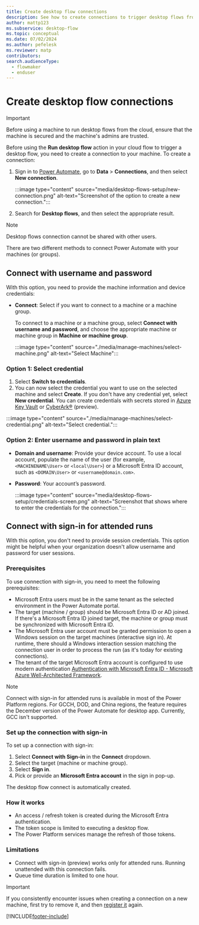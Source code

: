 ```yaml
---
title: Create desktop flow connections
description: See how to create connections to trigger desktop flows from cloud flows.
author: mattp123
ms.subservice: desktop-flow
ms.topic: conceptual
ms.date: 07/02/2024
ms.author: pefelesk
ms.reviewer: matp
contributors:
search.audienceType: 
  - flowmaker
  - enduser
---
```


# Create desktop flow connections

> [!IMPORTANT]
> Before using a machine to run desktop flows from the cloud, ensure that the machine is secured and the machine's admins are trusted.

Before using the **Run desktop flow** action in your cloud flow to trigger a desktop flow, you need to create a connection to your machine. To create a connection:

1. Sign in to [Power Automate](https://make.powerautomate.com), go to **Data** > **Connections**,  and then select **New connection**.

    :::image type="content" source="media/desktop-flows-setup/new-connection.png" alt-text="Screenshot of the option to create a new connection.":::

1. Search for **Desktop flows**, and then select the appropriate result.

> [!NOTE]
> Desktop flows connection cannot be shared with other users.

There are two different methods to connect Power Automate with your machines (or groups).

## Connect with username and password

With this option, you need to provide the machine information and device credentials:

- **Connect**: Select if you want to connect to a machine or a machine group.

    To connect to a machine or a machine group, select **Connect with username and password**, and choose the appropriate machine or machine group in  **Machine or machine group**.

    :::image type="content" source="./media/manage-machines/select-machine.png" alt-text="Select Machine":::

### Option 1: Select credential

1. Select **Switch to credentials**.
1. You can now select the credential you want to use on the selected machine and select **Create**. If you don't have any credential yet, select **New credential**. You can create credentials with secrets stored in [Azure Key Vault](create-azurekeyvault-credential.md) or [CyberArk®](create-cyberark-credential.md) (preview).

:::image type="content" source="./media/manage-machines/select-credential.png" alt-text="Select credential.":::

### Option 2: Enter username and password in plain text

- **Domain and username**: Provide your device account. To use a local account, populate the name of the user (for example, `<MACHINENAME\User>` or `<local\User>`) or a Microsoft Entra ID account, such as `<DOMAIN\User>` or `<username@domain.com>`.

- **Password**: Your account’s password.

  :::image type="content" source="media/desktop-flows-setup/credentials-screen.png" alt-text="Screenshot that shows where to enter the credentials for the connection.":::

## Connect with sign-in for attended runs

With this option, you don't need to provide session credentials. This option might be helpful when your organization doesn't allow username and password for user sessions.

### Prerequisites

To use connection with sign-in, you need to meet the following prerequisites:

- Microsoft Entra users must be in the same tenant as the selected environment in the Power Automate portal.
- The target (machine / group) should be Microsoft Entra ID or AD joined. If there's a Microsoft Entra ID joined target, the machine or group must be synchronized with Microsoft Entra ID.
- The Microsoft Entra user account must be granted permission to open a Windows session on the target machines (interactive sign in). At runtime, there should a Windows interaction session matching the connection user in order to process the run (as it's today for existing connections).
- The tenant of the target Microsoft Entra account is configured to use modern authentication [Authentication with Microsoft Entra ID - Microsoft Azure Well-Architected Framework](/azure/well-architected/).

> [!NOTE]
> Connect with sign-in for attended runs is available in most of the Power Platform regions.
> For GCCH, DOD, and China regions, the feature requires the December version of the Power Automate for desktop app.
> Currently, GCC isn't supported.

### Set up the connection with sign-in

To set up a connection with sign-in:

1. Select **Connect with Sign-in** in the **Connect** dropdown.
1. Select the target (machine or machine group).
1. Select **Sign in**.
1. Pick or provide an **Microsoft Entra account** in the sign in pop-up.

The desktop flow connect is automatically created.

### How it works

- An access / refresh token is created during the Microsoft Entra authentication.
- The token scope is limited to executing a desktop flow.
- The Power Platform services manage the refresh of those tokens.

### Limitations

- Connect with sign-in (preview) works only for attended runs. Running unattended with this connection fails.
- Queue time duration is limited to one hour.

> [!IMPORTANT]
> If you consistently encounter issues when creating a connection on a new machine, first try to remove it, and then [register it](/power-automate/desktop-flows/manage-machines#register-a-new-machine) again.

[!INCLUDE[footer-include](../includes/footer-banner.md)]
